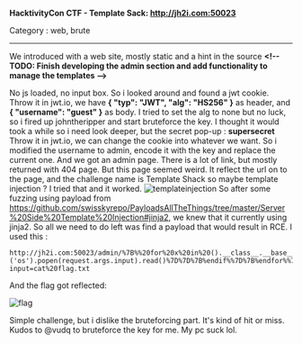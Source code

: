 **HacktivityCon CTF - Template Sack: http://jh2i.com:50023**

Category : web, brute

----------------------------------------

We introduced with a web site, mostly static and a hint in the source **<!-- TODO: Finish developing the admin section and add functionality to manage the templates --\>**

No js loaded, no input box. So i looked around and found a jwt cookie. Throw it in jwt.io, we have 
**{
  "typ": "JWT",
  "alg": "HS256"
}** as header, and **{
  "username": "guest"
}** as body. I tried to set the alg to none but no luck, so i fired up johntheripper and start bruteforce the key. I thought it would took a while so i need look deeper, but the secret pop-up : **supersecret**
Throw it in jwt.io, we can change the cookie into whatever we want. So i modified the username to admin, encode it with the key and replace the current one.
And we got an admin page. There is a lot of link, but mostly returned with 404 page. But this page seemed weird. It reflect the url on to the page, and the challenge name is Template Shack so maybe template injection ? I tried that and it worked.
![templateinjection](https://scontent.fhan2-2.fna.fbcdn.net/v/t1.15752-9/116403034_295906118160053_5117863088692375563_n.png?_nc_cat=106&_nc_sid=b96e70&_nc_ohc=EQudZJJ8jf0AX9Z9-G7&_nc_ht=scontent.fhan2-2.fna&oh=f3e75f87df40a2fa4768753974839e28&oe=5F50F7AF)
So after some fuzzing using payload from https://github.com/swisskyrepo/PayloadsAllTheThings/tree/master/Server%20Side%20Template%20Injection#jinja2, we knew that it currently using jinja2. So all we need to do left was find a payload that would result in RCE. I used this :
```
http://jh2i.com:50023/admin/%7B%%20for%20x%20in%20().__class__.__base__.__subclasses__()%20%%7D%7B%%20if%20%22warning%22%20in%20x.__name__%20%%7D%7B%7Bx()._module.__builtins__['__import__']('os').popen(request.args.input).read()%7D%7D%7B%endif%%7D%7B%endfor%%7D?input=cat%20flag.txt
```
And the flag got reflected:

![flag](https://scontent.fhan2-3.fna.fbcdn.net/v/t1.15752-9/116144105_1407700806097128_8995638531979701257_n.png?_nc_cat=111&_nc_sid=b96e70&_nc_ohc=n1gV24pm6mgAX9e-x_t&_nc_ht=scontent.fhan2-3.fna&oh=eb3a55e0a07de27e9ec7062f6e0c9091&oe=5F4FBBE3)

Simple challenge, but i dislike the bruteforcing part. It's kind of hit or miss.
Kudos to @vudq to bruteforce the key for me. My pc suck lol.
